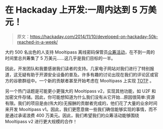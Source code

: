 # 在 Hackaday 上开发:一周内达到 5 万美元！

> 原文：<https://hackaday.com/2014/11/10/developed-on-hackaday-50k-reached-in-a-week/>

大约 500 名出色的人支持 Mooltipass 离线密码保管员[众筹活动](https://www.indiegogo.com/projects/mooltipass-open-source-offline-password-keeper)，在不到一周的时间里总共筹集了 5 万美元……这几乎是我们目标的一半。

因此，开发团队和我要感谢我们读者的支持。几家电子网站对我们进行了特别报道，这无疑有助于开源安全设备的普及。许多有趣的讨论出现在我们的评论区或官方的谷歌群组中。一个新的贡献者甚至开始考虑在 Mooltipass 上实现 [TOTP](http://en.wikipedia.org/wiki/Time-based_One-time_Password_Algorithm) 。

另一个热门话题是可能更小更强大的 Mooltipass v2，实现其他功能，如 U2F 和加密文件存储。因此，你可能想知道为什么我们没有从它开始…原因很简单:资源有限。我们的项目是由(伟大的)无报酬的贡献者完成的，他们花了大量的业余时间来开发 Mooltipass v1。因此，我们更愿意做一些我们确信能够实现的事情，而不是通过承诺浪费 400 万美元。因此，我们希望我们的众筹活动能够围绕 Mooltipass v2 进行更大规模的合作！